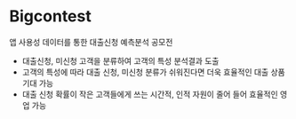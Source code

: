 # Bigcontest
앱 사용성 데이터를 통한 대출신청 예측분석 공모전 

- 대출신청, 미신청 고객을 분류하여 고객의 특성 분석결과 도출
- 고객의 특성에 따라 대출 신청, 미신청 분류가 쉬워진다면 더욱 효율적인 대출 상품 기대 가능
- 대출 신청 확률이 작은 고객들에게 쓰는 시간적, 인적 자원이 줄어 들어 효율적인 영업 가능




